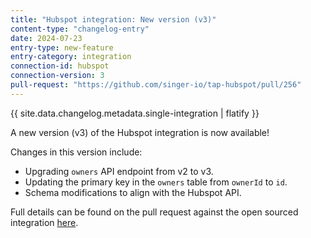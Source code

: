 ```yaml
---
title: "Hubspot integration: New version (v3)"
content-type: "changelog-entry"
date: 2024-07-23
entry-type: new-feature
entry-category: integration
connection-id: hubspot
connection-version: 3
pull-request: "https://github.com/singer-io/tap-hubspot/pull/256"
---
```

{{ site.data.changelog.metadata.single-integration | flatify }}

A new version (v3) of the Hubspot integration is now available!

Changes in this version include:

- Upgrading `owners` API endpoint from v2 to v3.
- Updating the primary key in the `owners` table from `ownerId` to `id`.
- Schema modifications to align with the Hubspot API.

Full details can be found on the pull request against the open sourced integration [here](https://github.com/singer-io/tap-hubspot/pull/256).
